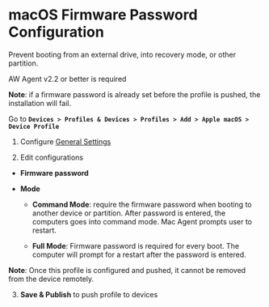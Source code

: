 # macOS Firmware Password Configuration

Prevent booting from an external drive, into recovery mode, or other partition.

AW Agent v2.2 or better is required

**Note**: if a firmware password is already set before the profile is pushed,
the installation will fail.

Go to **`Devices > Profiles & Devices > Profiles > Add > Apple macOS > Device
Profile`**

1. Configure [General Settings](https://github.com/captam3rica/gitNotes/blob/master/Macintosh/vmware-aw-general-settings.md)

2. Edit configurations

-   **Firmware password**
-   **Mode**

    -   **Command Mode**: require the firmware password when booting to another
        device or partition. After password is entered, the computers goes into
        command mode. Mac Agent prompts user to restart.

    -   **Full Mode**: Firmware password is required for every boot. The
        computer will prompt for a restart after the password is entered. 

**Note**: Once this profile is configured and pushed, it cannot be removed from
the device remotely.

3.  **Save & Publish** to push profile to devices

